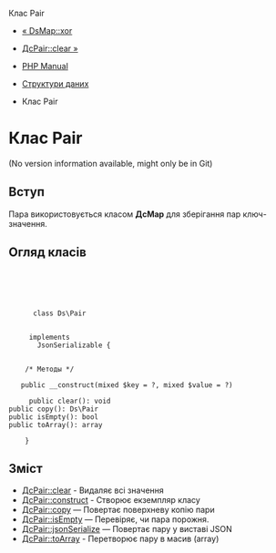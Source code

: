 Клас Pair

-   [« DsMap::xor](ds-map.xor.html)
    
-   [ДсPair::clear »](ds-pair.clear.html)
    
-   [PHP Manual](index.md)
    
-   [Структури даних](book.ds.md)
    
-   Клас Pair
    

# Клас Pair

(No version information available, might only be in Git)

## Вступ

Пара використовується класом **ДсMap** для зберігання пар ключ-значення.

## Огляд класів

```classsynopsis


    
    
     
      class Ds\Pair
     

     implements 
       JsonSerializable {
    

    /* Методы */
     
   public __construct(mixed $key = ?, mixed $value = ?)

     public clear(): void
public copy(): Ds\Pair
public isEmpty(): bool
public toArray(): array

    }
```

## Зміст

-   [ДсPair::clear](ds-pair.clear.html) - Видаляє всі значення
-   [ДсPair::construct](ds-pair.construct.html) - Створює екземпляр класу
-   [ДсPair::copy](ds-pair.copy.html) — Повертає поверхневу копію пари
-   [ДсPair::isEmpty](ds-pair.isempty.html) — Перевіряє, чи пара порожня.
-   [ДсPair::jsonSerialize](ds-pair.jsonserialize.html) — Повертає пару у виставі JSON
-   [ДсPair::toArray](ds-pair.toarray.html) - Перетворює пару в масив (array)